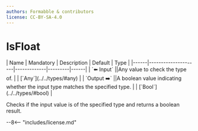 ```yaml
---
authors: Formabble & contributors
license: CC-BY-SA-4.0
---
```



# IsFloat

<div class="sh-parameters" markdown="1">
| Name | Mandatory | Description | Default | Type |
|------|---------------------|-------------|---------|------|
| `⬅️ Input` ||Any value to check the type of. | | [`Any`](../../types/#any) |
| `Output ➡️` ||A boolean value indicating whether the input type matches the specified type. | | [`Bool`](../../types/#bool) |

</div>

Checks if the input value is of the specified type and returns a boolean result.

--8<-- "includes/license.md"


